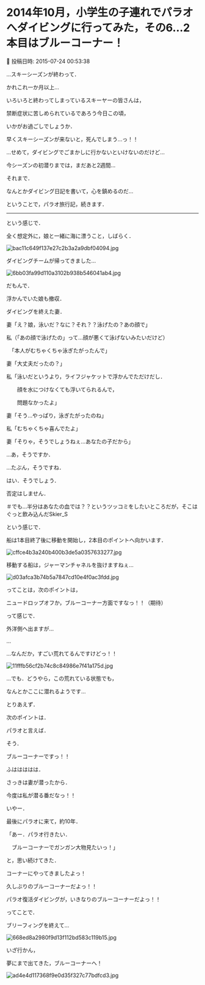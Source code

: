# 2014年10月，小学生の子連れでパラオへダイビングに行ってみた，その6…2本目はブルーコーナー！

📅 投稿日時: 2015-07-24 00:53:38

…スキーシーズンが終わって．


かれこれ一か月以上…


いろいろと終わってしまっているスキーヤーの皆さんは，


禁断症状に苦しめられているであろう今日この頃，


いかがお過ごしでしょうか．





早くスキーシーズンが来ないと，死んでしまう…っ！！


…せめて，ダイビングでごまかしに行かないといけないのだけど…


今シーズンの初潜りまでは，まだあと2週間…





それまで．


なんとかダイビング日記を書いて，心を鎮めるのだ…





ということで，パラオ旅行記，続きます．


----


という感じで．


全く想定外に，娘と一緒に海に漂うこと，しばらく．




![bac11c649f137e27c2b3a2a9dbf04094.jpg](images/bac11c649f137e27c2b3a2a9dbf04094.jpg)




ダイビングチームが帰ってきました…




![6bb03fa99d110a3102b938b546041ab4.jpg](images/6bb03fa99d110a3102b938b546041ab4.jpg)




だもんで．


浮かんでいた娘も撤収．





ダイビングを終えた妻．





妻「え？娘，泳いだ？なに？それ？？泳げたの？あの顔で」





私（「あの顔で泳げたの」って…顔が悪くて泳げないみたいだけど）


　「本人がむちゃくちゃ泳ぎたがったんで」





妻「大丈夫だったの？」





私「泳いだというより，ライフジャケットで浮かんでただけだし．


　　顔を水につけなくても浮いてられるんで，


　　問題なかったよ」





妻「そう…やっぱり，泳ぎたがったのね」





私「むちゃくちゃ喜んでたよ」





妻「そりゃ，そうでしょうねぇ…あなたの子だから」





…あ，そうですか．


…たぶん，そうですね．


はい．そうでしょう．


否定はしません．


＃でも…半分はあなたの血では？？というツッコミをしたいところだが，そこはぐっと飲み込んだSkier_S





という感じで．


船は1本目終了後に移動を開始し，2本目のポイントへ向かいます．




![cffce4b3a240b400b3de5a0357633277.jpg](images/cffce4b3a240b400b3de5a0357633277.jpg)







移動する船は，ジャーマンチャネルを抜けますねぇ…




![d03afca3b74b5a7847cd10e4f0ac3fdd.jpg](images/d03afca3b74b5a7847cd10e4f0ac3fdd.jpg)




ってことは，次のポイントは，


ニュードロップオフか，ブルーコーナー方面ですなっ！！（期待）





って感じで．


外洋側へ出ますが…


…


…なんだか，すごい荒れてるんですけどっ！！




![11fffb56cf2b74c8c84986e7f41a175d.jpg](images/11fffb56cf2b74c8c84986e7f41a175d.jpg)




…でも．どうやら，この荒れている状態でも，


なんとかここに潜れるようです…





とりあえず．


次のポイントは．


パラオと言えば．


そう．


ブルーコーナーですっ！！


ふははははは．


さっきは妻が潜ったから．


今度は私が潜る番だなっ！！





いやー．


最後にパラオに来て，約10年．


「あー．パラオ行きたい．


　ブルーコーナーでガンガン大物見たいっ！」


と，思い続けてきた．


コーナーにやってきましたよっ！


久しぶりのブルーコーナーだよっ！！


パラオ復活ダイビングが，いきなりのブルーコーナーだよっ！！





ってことで．


ブリーフィングを終えて…




![668ed8a2980f9d13f112bd583c119b15.jpg](images/668ed8a2980f9d13f112bd583c119b15.jpg)







いざ行かん，


夢にまで出てきた，ブルーコーナーへ！




![ad4e4d117368f9e0d35f327c77bdfcd3.jpg](images/ad4e4d117368f9e0d35f327c77bdfcd3.jpg)
